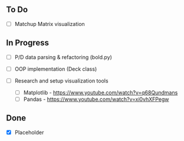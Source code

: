 ## To Do

- [ ] Matchup Matrix visualization

## In Progress

- [ ] P/D data parsing & refactoring (bold.py)
- [ ] OOP implementation (Deck class)
&nbsp;

- [ ] Research and setup visualization tools
  - [ ] Matplotlib - https://www.youtube.com/watch?v=q68Qundmans
  - [ ] Pandas - https://www.youtube.com/watch?v=xi0vhXFPegw

## Done

- [x] Placeholder
